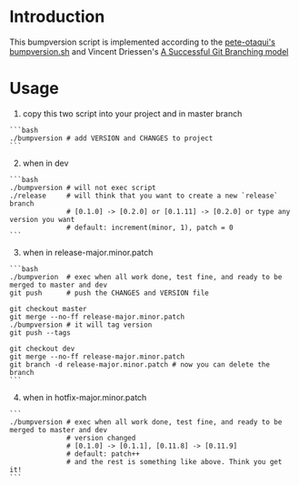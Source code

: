 # Introduction
 This bumpversion script is implemented according to the [pete-otaqui's bumpversion.sh](https://gist.github.com/pete-otaqui/4188238 )
 and Vincent Driessen's [A Successful Git Branching model](http://nvie.com/posts/a-successful-git-branching-model/)
# Usage
  1. copy this two script into your project and in master branch

    ```bash
    ./bumpversion # add VERSION and CHANGES to project
    ```
  2. when in dev

    ```bash
    ./bumpversion # will not exec script
    ./release     # will think that you want to create a new `release` branch
                  # [0.1.0] -> [0.2.0] or [0.1.11] -> [0.2.0] or type any version you want
                  # default: increment(minor, 1), patch = 0
    ```
  3. when in release-major.minor.patch

    ```bash
    ./bumpverion  # exec when all work done, test fine, and ready to be merged to master and dev
    git push      # push the CHANGES and VERSION file

    git checkout master
    git merge --no-ff release-major.minor.patch
    ./bumpversion # it will tag version
    git push --tags

    git checkout dev
    git merge --no-ff release-major.minor.patch
    git branch -d release-major.minor.patch # now you can delete the branch
    ```
  4. when in hotfix-major.minor.patch

    ```
    ./bumpversion # exec when all work done, test fine, and ready to be merged to master and dev
                  # version changed
                  # [0.1.0] -> [0.1.1], [0.11.8] -> [0.11.9]
                  # default: patch++
                  # and the rest is something like above. Think you get it!
    ```
